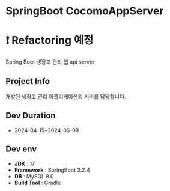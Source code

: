 # SpringBoot CocomoAppServer
# ❗ Refactoring 예정
Spring Boot 냉장고 관리 앱 api server


## Project Info
개발된 냉장고 관리 어플리케이션의 서버를 담당합니다.


## Dev Duration
- 2024-04-15~2024-06-09


## Dev env
- __JDK__ : 17
- __Framework__ : SpringBoot 3.2.4
- __DB__ : MySQL 8.0
- __Build Tool__ : Gradle
